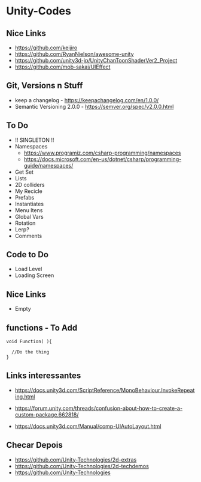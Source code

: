 # Unity-Codes

## Nice Links

 - https://github.com/keijiro
 - https://github.com/RyanNielson/awesome-unity
 - https://github.com/unity3d-jp/UnityChanToonShaderVer2_Project
 - https://github.com/mob-sakai/UIEffect

## Git, Versions n Stuff
 - keep a changelog - https://keepachangelog.com/en/1.0.0/
 - Semantic Versioning 2.0.0 - https://semver.org/spec/v2.0.0.html


## To Do

- !! SINGLETON !!
- Namespaces
	 - https://www.programiz.com/csharp-programming/namespaces
	 - https://docs.microsoft.com/en-us/dotnet/csharp/programming-guide/namespaces/
- Get Set
- Lists
- 2D colliders
- My Recicle
- Prefabs
- Instantiates
- Menu Itens
- Global Vars
- Rotation
- Lerp?
- Comments


## Code to Do
- Load Level
- Loading Screen

## Nice Links
- Empty


## functions - To Add

	void Function( ){
		
  	  //Do the thing
	}

## Links interessantes

- https://docs.unity3d.com/ScriptReference/MonoBehaviour.InvokeRepeating.html

- https://forum.unity.com/threads/confusion-about-how-to-create-a-custom-package.662818/

- https://docs.unity3d.com/Manual/comp-UIAutoLayout.html

## Checar Depois

- https://github.com/Unity-Technologies/2d-extras
- https://github.com/Unity-Technologies/2d-techdemos
- https://github.com/Unity-Technologies

